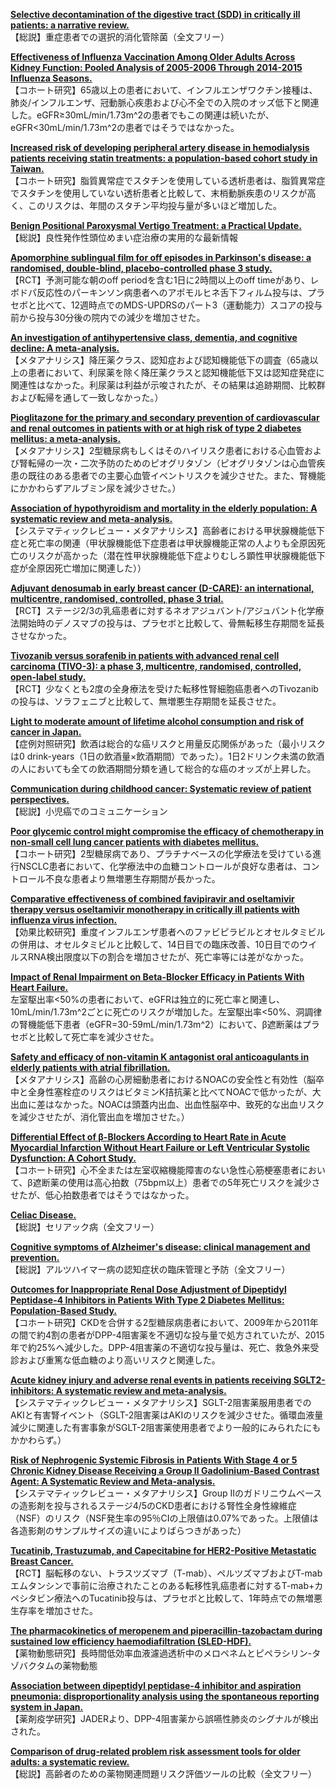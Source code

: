 [**Selective decontamination of the digestive tract (SDD) in critically ill patients: a narrative review.**](https://www.ncbi.nlm.nih.gov/pubmed/31820032)  
【総説】重症患者での選択的消化管除菌（全文フリー）

[**Effectiveness of Influenza Vaccination Among Older Adults Across Kidney Function: Pooled Analysis of 2005-2006 Through 2014-2015 Influenza Seasons.**](https://www.ncbi.nlm.nih.gov/pubmed/31813664)  
【コホート研究】65歳以上の患者において、インフルエンザワクチン接種は、肺炎/インフルエンザ、冠動脈心疾患および心不全での入院のオッズ低下と関連した。eGFR≥30mL/min/1.73m^2の患者でもこの関連は続いたが、eGFR<30mL/min/1.73m^2の患者ではそうではなかった。

[**Increased risk of developing peripheral artery disease in hemodialysis patients receiving statin treatments: a population-based cohort study in Taiwan.**](https://www.ncbi.nlm.nih.gov/pubmed/31821490)  
【コホート研究】脂質異常症でスタチンを使用している透析患者は、脂質異常症でスタチンを使用していない透析患者と比較して、末梢動脈疾患のリスクが高く、このリスクは、年間のスタチン平均投与量が多いほど増加した。

[**Benign Positional Paroxysmal Vertigo Treatment: a Practical Update.**](https://www.ncbi.nlm.nih.gov/pubmed/31807976)  
【総説】良性発作性頭位めまい症治療の実用的な最新情報

[**Apomorphine sublingual film for off episodes in Parkinson's disease: a randomised, double-blind, placebo-controlled phase 3 study.**](https://www.ncbi.nlm.nih.gov/pubmed/31818699)  
【RCT】予測可能な朝のoff periodを含む1日に2時間以上のoff timeがあり、レボドパ反応性のパーキンソン病患者へのアポモルヒネ舌下フィルム投与は、プラセボと比べて、12週時点でのMDS-UPDRSのパート3（運動能力）スコアの投与前から投与30分後の院内での減少を増加させた。

[**An investigation of antihypertensive class, dementia, and cognitive decline: A meta-analysis.**](https://www.ncbi.nlm.nih.gov/pubmed/31827004)  
【メタアナリシス】降圧薬クラス、認知症および認知機能低下の調査（65歳以上の患者において、利尿薬を除く降圧薬クラスと認知機能低下又は認知症発症に関連性はなかった。利尿薬は利益が示唆されたが、その結果は追跡期間、比較群および転帰を通して一致しなかった。）

[**Pioglitazone for the primary and secondary prevention of cardiovascular and renal outcomes in patients with or at high risk of type 2 diabetes mellitus: a meta-analysis.**](https://www.ncbi.nlm.nih.gov/pubmed/31822895)  
【メタアナリシス】2型糖尿病もしくはそのハイリスク患者における心血管および腎転帰の一次・二次予防のためのピオグリタゾン（ピオグリタゾンは心血管疾患の既往のある患者での主要心血管イベントリスクを減少させた。また、腎機能にかかわらずアルブミン尿を減少させた。）

[**Association of hypothyroidism and mortality in the elderly population: A systematic review and meta-analysis.**](https://www.ncbi.nlm.nih.gov/pubmed/31829418)  
【システマティックレビュー・メタアナリシス】高齢者における甲状腺機能低下症と死亡率の関連（甲状腺機能低下症患者は甲状腺機能正常の人よりも全原因死亡のリスクが高かった（潜在性甲状腺機能低下症よりむしろ顕性甲状腺機能低下症が全原因死亡増加に関連した））

[**Adjuvant denosumab in early breast cancer (D-CARE): an international, multicentre, randomised, controlled, phase 3 trial.**](https://www.ncbi.nlm.nih.gov/pubmed/31806543)  
【RCT】ステージ2/3の乳癌患者に対するネオアジュバント/アジュバント化学療法開始時のデノスマブの投与は、プラセボと比較して、骨無転移生存期間を延長させなかった。

[**Tivozanib versus sorafenib in patients with advanced renal cell carcinoma (TIVO-3): a phase 3, multicentre, randomised, controlled, open-label study.**](https://www.ncbi.nlm.nih.gov/pubmed/31810797)  
【RCT】少なくとも2度の全身療法を受けた転移性腎細胞癌患者へのTivozanibの投与は、ソラフェニブと比較して、無増悪生存期間を延長させた。

[**Light to moderate amount of lifetime alcohol consumption and risk of cancer in Japan.**](https://www.ncbi.nlm.nih.gov/pubmed/31814116)  
【症例対照研究】飲酒は総合的な癌リスクと用量反応関係があった（最小リスクは0 drink-years（1日の飲酒量×飲酒期間）であった）。1日2ドリンク未満の飲酒の人においても全ての飲酒期間分類を通して総合的な癌のオッズが上昇した。

[**Communication during childhood cancer: Systematic review of patient perspectives.**](https://www.ncbi.nlm.nih.gov/pubmed/31821552)  
【総説】小児癌でのコミュニケーション

[**Poor glycemic control might compromise the efficacy of chemotherapy in non-small cell lung cancer patients with diabetes mellitus.**](https://www.ncbi.nlm.nih.gov/pubmed/31830375)  
【コホート研究】2型糖尿病であり、プラチナベースの化学療法を受けている進行NSCLC患者において、化学療法中の血糖コントロールが良好な患者は、コントロール不良な患者より無増悪生存期間が長かった。

[**Comparative effectiveness of combined favipiravir and oseltamivir therapy versus oseltamivir monotherapy in critically ill patients with influenza virus infection.**](https://www.ncbi.nlm.nih.gov/pubmed/31822885)  
【効果比較研究】重度インフルエンザ患者へのファビピラビルとオセルタミビルの併用は、オセルタミビルと比較して、14日目での臨床改善、10日目でのウイルスRNA検出限度以下の割合を増加させたが、死亡率等には差がなかった。

[**Impact of Renal Impairment on Beta-Blocker Efficacy in Patients With Heart Failure.**](https://www.ncbi.nlm.nih.gov/pubmed/31806133)  
左室駆出率<50%の患者において、eGFRは独立的に死亡率と関連し、10mL/min/1.73m^2ごとに死亡のリスクが増加した。左室駆出率<50%、洞調律の腎機能低下患者（eGFR=30-59mL/min/1.73m^2）において、β遮断薬はプラセボと比較して死亡率を減少させた。

[**Safety and efficacy of non-vitamin K antagonist oral anticoagulants in elderly patients with atrial fibrillation.**](https://www.ncbi.nlm.nih.gov/pubmed/31830264)  
【メタアナリシス】高齢の心房細動患者におけるNOACの安全性と有効性（脳卒中と全身性塞栓症のリスクはビタミンK拮抗薬と比べてNOACで低かったが、大出血に差はなかった。NOACは頭蓋内出血、出血性脳卒中、致死的な出血リスクを減少させたが、消化管出血を増加させた。）

[**Differential Effect of β-Blockers According to Heart Rate in Acute Myocardial Infarction Without Heart Failure or Left Ventricular Systolic Dysfunction: A Cohort Study.**](https://www.ncbi.nlm.nih.gov/pubmed/31806101)  
【コホート研究】心不全または左室収縮機能障害のない急性心筋梗塞患者において、β遮断薬の使用は高心拍数（75bpm以上）患者での5年死亡リスクを減少させたが、低心拍数患者ではそうではなかった。

[**Celiac Disease.**](https://www.ncbi.nlm.nih.gov/pubmed/31806106)  
【総説】セリアック病（全文フリー）

[**Cognitive symptoms of Alzheimer's disease: clinical management and prevention.**](https://www.ncbi.nlm.nih.gov/pubmed/31810978)  
【総説】アルツハイマー病の認知症状の臨床管理と予防（全文フリー）

[**Outcomes for Inappropriate Renal Dose Adjustment of Dipeptidyl Peptidase-4 Inhibitors in Patients With Type 2 Diabetes Mellitus: Population-Based Study.**](https://www.ncbi.nlm.nih.gov/pubmed/31812252)  
【コホート研究】CKDを合併する2型糖尿病患者において、2009年から2011年の間で約4割の患者がDPP-4阻害薬を不適切な投与量で処方されていたが、2015年で約25%へ減少した。DPP-4阻害薬の不適切な投与量は、死亡、救急外来受診および重篤な低血糖のより高いリスクと関連した。

[**Acute kidney injury and adverse renal events in patients receiving SGLT2-inhibitors: A systematic review and meta-analysis.**](https://www.ncbi.nlm.nih.gov/pubmed/31815931)  
【システマティックレビュー・メタアナリシス】SGLT-2阻害薬服用患者でのAKIと有害腎イベント（SGLT-2阻害薬はAKIのリスクを減少させた。循環血液量減少に関連した有害事象がSGLT-2阻害薬使用患者でより一般的にみられたにもかかわらず。）

[**Risk of Nephrogenic Systemic Fibrosis in Patients With Stage 4 or 5 Chronic Kidney Disease Receiving a Group II Gadolinium-Based Contrast Agent: A Systematic Review and Meta-analysis.**](https://www.ncbi.nlm.nih.gov/pubmed/31816007)  
【システマティックレビュー・メタアナリシス】Group IIのガドリニウムベースの造影剤を投与されるステージ4/5のCKD患者における腎性全身性線維症（NSF）のリスク（NSF発生率の95％CIの上限値は0.07%であった。上限値は各造影剤のサンプルサイズの違いによりばらつきがあった）

[**Tucatinib, Trastuzumab, and Capecitabine for HER2-Positive Metastatic Breast Cancer.**](https://www.ncbi.nlm.nih.gov/pubmed/31825569)  
【RCT】脳転移のない、トラスツズマブ（T-mab）、ペルツズマブおよびT-mab エムタンシンで事前に治療されたことのある転移性乳癌患者に対するT-mab+カペシタビン療法へのTucatinib投与は、プラセボと比較して、1年時点での無増悪生存率を増加させた。

[**The pharmacokinetics of meropenem and piperacillin-tazobactam during sustained low efficiency haemodiafiltration (SLED-HDF).**](https://www.ncbi.nlm.nih.gov/pubmed/31814045)  
【薬物動態研究】長時間低効率血液濾過透析中のメロペネムとピペラシリン-タゾバクタムの薬物動態

[**Association between dipeptidyl peptidase-4 inhibitor and aspiration pneumonia: disproportionality analysis using the spontaneous reporting system in Japan.**](https://www.ncbi.nlm.nih.gov/pubmed/31822955)  
【薬剤疫学研究】JADERより、DPP-4阻害薬から誤嚥性肺炎のシグナルが検出された。

[**Comparison of drug-related problem risk assessment tools for older adults: a systematic review.**](https://www.ncbi.nlm.nih.gov/pubmed/31822957)  
【総説】高齢者のための薬物関連問題リスク評価ツールの比較（全文フリー）